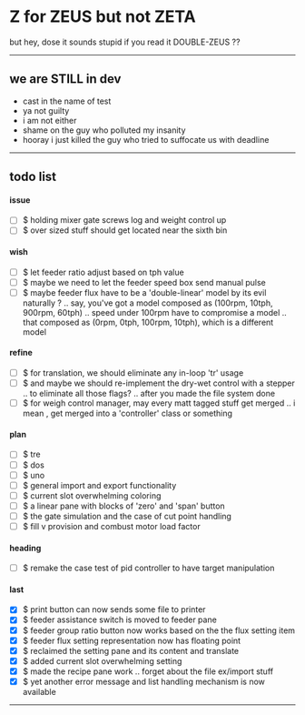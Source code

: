 Z for ZEUS but not ZETA
===
but hey, dose it sounds stupid if you read it DOUBLE-ZEUS ??

---
## we are STILL in dev

- cast in the name of test
- ya not guilty
- i am not either
- shame on the guy who polluted my insanity
- hooray i just killed the guy who tried to suffocate us with deadline

---
## todo list

#### issue

- [ ] $ holding mixer gate screws log and weight control up
- [ ] $ over sized stuff should get located near the sixth bin

#### wish

- [ ] $ let feeder ratio adjust based on tph value
- [ ] $ maybe we need to let the feeder speed box send manual pulse
- [ ] $ maybe feeder flux have to be a 'double-linear' model by its evil naturally ?
        .. say, you've got a model composed as (100rpm, 10tph, 900rpm, 60tph)
        .. speed under 100rpm have to compromise a model
        .. that composed as (0rpm, 0tph, 100rpm, 10tph), which is a different model

#### refine

- [ ] $ for translation, we should eliminate any in-loop 'tr' usage
- [ ] $ and maybe we should re-implement the dry-wet control with a stepper
        .. to eliminate all those flags? .. after you made the file system done
- [ ] $ for weigh control manager, may every matt tagged stuff get merged
        .. i mean , get merged into a 'controller' class or something

#### plan

- [ ] $ tre
- [ ] $ dos
- [ ] $ uno
- [ ] $ general import and export functionality
- [ ] $ current slot overwhelming coloring
- [ ] $ a linear pane with blocks of 'zero' and 'span' button
- [ ] $ the gate simulation and the case of cut point handling
- [ ] $ fill v provision and combust motor load factor

#### heading

- [ ] $ remake the case test of pid controller to have target manipulation

#### last

- [x] $ print button can now sends some file to printer
- [x] $ feeder assistance switch is moved to feeder pane
- [x] $ feeder group ratio button now works based on the the flux setting item
- [x] $ feeder flux setting representation now has floating point
- [x] $ reclaimed the setting pane and its content and translate 
- [x] $ added current slot overwhelming setting
- [x] $ made the recipe pane work .. forget about the file ex/import stuff
- [x] $ yet another error message and list handling mechanism is now available

<hr><!--EOF-->

